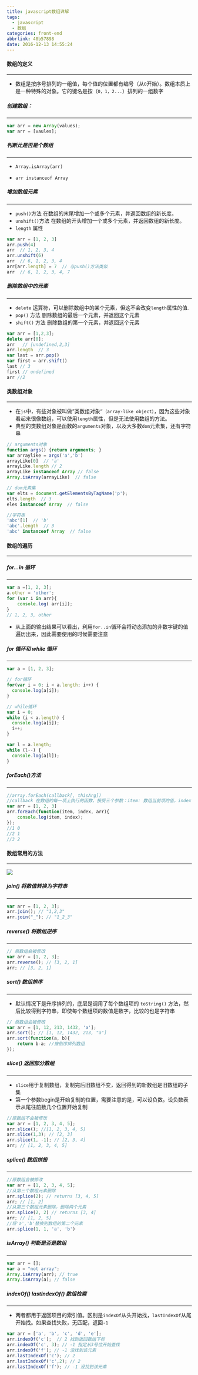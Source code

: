```yaml
---
title: javascript数组详解
tags:
  - javascript
  - 数组
categories: front-end
abbrlink: 40b57898
date: 2016-12-13 14:55:24
---
```


#### 数组的定义
---

- 数组是按序号排列的一组值，每个值的位置都有编号（从`0`开始）。数组本质上是一种特殊的对象。它的键名是按（`0，1，2...`）排列的一组数字
<!--more-->

##### 创建数组：
---

```js
var arr = new Array(values);
var arr = [vaules];
```

##### 判断比是否是个数组
---

- `Array.isArray(arr)`

- `arr instanceof Array`


##### 增加数组元素
---

- `push()`方法 在数组的末尾增加一个或多个元素，并返回数组的新长度。
- `unshift()`方法 在数组的开头增加一个或多个元素，并返回数组的新长度。
- `length` 属性

```js
var arr = [1, 2, 3]
arr.push(4)
arr  // 1, 2, 3, 4
arr.unshift(6)
arr  // 6, 1, 2, 3, 4
arr[arr.length] = 7  // 与push()方法类似
arr  // 6, 1, 2, 3, 4, 7
```

##### 删除数组中的元素
---

- `delete` 运算符，可以删除数组中的某个元素，但这不会改变`length`属性的值.
- `pop()` 方法 删除数组的最后一个元素，并返回这个元素
- `shift()` 方法 删除数组的第一个元素，并返回这个元素

```js
var arr = [1,2,3];
delete arr[0];
arr   // [undefined,2,3]
arr.length  // 3
var last = arr.pop()
var first = arr.shift()
last // 3
first // undefined
arr //2
```

#### 类数组对象
---

- 在`js`中，有些对象被叫做“类数组对象`”（array-like object）`，因为这些对象看起来很像数组，可以使用`length`属性，但是无法使用数组的方法。 
- 典型的类数组对象是函数的`arguments`对象，以及大多数`dom`元素集，还有字符串

```js
// arguments对象
function args() {return arguments; }
var arraylike = args('a','b')
arrayLike[0]  // 'a'
arrayLike.length // 2
arrayLike instanceof Array // false
Array.isArray(arrayLike)  // false

// dom元素集
var elts = document.getElementsByTagName('p');
elts.length  // 3
eles instanceof Array  // false

//字符串
'abc'[1]  // 'b'
'abc'.length  // 3
'abc' instanceof Array  // false
```

#### 数组的遍历
---


##### for...in 循环
---

```js
var a =[1, 2, 3];
a.other = 'other';
for (var i in arr){
    console.log( arr[i]);
}
// 1, 2, 3, other
```

- 从上面的输出结果可以看出，利用`for..in`循环会将动态添加的非数字键的值遍历出来，因此需要使用的时候需要注意

##### for 循环和 while 循环
---

```js
var a = [1, 2, 3];

// for循环
for(var i = 0; i < a.length; i++) {
  console.log(a[i]);
}

// while循环
var i = 0;
while (i < a.length) {
  console.log(a[i]);
  i++;
}

var l = a.length;
while (l--) {
  console.log(a[l]);
}
```

##### forEach()方法
---

```js
//array.forEach(callback[, thisArg])
//callback 在数组的每一项上执行的函数，接受三个参数：item: 数组当前项的值，index: 当前项的索引，arr:数组本身。
var arr = [1, 2, 3]
arr.forEach(function(item, index, arr){
    console.log(item, index);
});
//1 0
//2 1
//3 2
```

#### 数组常用的方法
---

![](https://segmentfault.com/img/bVzkqq)

##### join() 将数值转换为字符串
---

```js
var arr = [1, 2, 3];
arr.join(); // "1,2,3"
arr.join("_"); // "1_2_3"
```

##### reverse() 将数组逆序
---

```js
// 原数组会被修改
var arr = [1, 2, 3];
arr.reverse(); // [3, 2, 1]
arr; // [3, 2, 1]
```

##### sort() 数组排序
---

- 默认情况下是升序排列的，底层是调用了每个数组项的 `toString()` 方法，然后比较得到字符串，即使每个数组项的数值是数字，比较的也是字符串

```js
// 原数组会被修改
var arr = [1, 12, 213, 1432, 'a'];
arr.sort(); // [1, 12, 1432, 213, "a"]
arr.sort(function(a, b){
    return b-a; //按倒序排列数组
});
```

##### slice() 返回部分数组
---

- `slice`用于复制数组，复制完后旧数组不变，返回得到的新数组是旧数组的子集
- 第一个参数begin是开始复制的位置，需要注意的是，可以设负数。设负数表示从尾往前数几个位置开始复制

```js
//原数组不会被修改
var arr = [1, 2, 3, 4, 5];
arr.slice(); //[1, 2, 3, 4, 5]
arr.slice(1,3); // [2, 3]
arr.slice(1, -1); // [2, 3, 4]
arr; // [1, 2, 3, 4, 5]
```

##### splice() 数组拼接
---

```js
//原数组会被修改
var arr = [1, 2, 3, 4, 5];
//从第三个数组元素删除
arr.splice(2); // returns [3, 4, 5] 
arr; // [1, 2]
//从第三个数组元素删除，删除两个元素
arr.splice(2, 2) // returns [3, 4]
arr; // [1, 2, 5]
//将'a','b'替换到数组的第二个元素
arr.splice(1, 1, 'a', 'b')
```

##### isArray() 判断是否是数组
---

```js
var arr = [];
var a = "not array";
Array.isArray(arr); // true
Array.isArray(a); // false
```

##### indexOf() lastIndexOf() 数组检索 
---

- 两者都用于返回项目的索引值。区别是`indexOf`从头开始找，`lastIndexOf`从尾开始找。如果查找失败，无匹配，返回`-1`

```js
var arr = ['a', 'b', 'c', 'd', 'e'];
arr.indexOf('c');  // 2 找到返回数组下标
arr.indexOf('c', 3); // -1 指定从3号位开始查找
arr.indexOf('f'); // -1 没找到该元素
arr.lastIndexOf('c'); // 2
arr.lastIndexOf('c',2); // 2
arr.lastIndexOf('f'); // -1 没找到该元素
```


